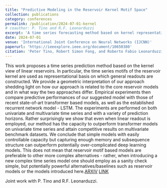 ```yaml
---
title: "Predictive Modeling in the Reservoir Kernel Motif Space"
collection: publications
category: conferences
permalink: /publication/2024-07-01-kernel
# coauthor: P. Tino and R.F. Leonarduzzi
excerpt: 'A time series forecasting method based on kernel representation of linear Echo State Networks.'
date: 2024-07-01
venue: 'International Joint Conference on Neural Networks (IJCNN)'
paperurl: 'https://ieeexplore.ieee.org/document/10650380'
citation: 'Peter Tino, Robert Simon Fong, and Roberto Fabio Leonarduzzi. Predictive Modeling in the Reservoir Kernel Motif Space. In 2024 International Joint Conference on Neural Networks (IJCNN), pages 1–8, 2024'
---
```


This work proposes a time series prediction method based on the kernel view of linear reservoirs. In particular, the time series motifs of the reservoir kernel are used as representational basis on which general readouts are constructed. We provide a geometric interpretation of our approach shedding light on how our approach is related to the core reservoir models and in what way the two approaches differ. Empirical experiments then compare predictive performances of our suggested model with those of recent state-of-art transformer based models, as well as the established recurrent network model - LSTM. The experiments are performed on both univariate and multivariate time series and with a variety of prediction horizons. Rather surprisingly we show that even when linear readout is employed, our method has the capacity to outperform transformer models on univariate time series and attain competitive results on multivariate benchmark datasets. We conclude that simple models with easily controllable capacity but capturing enough memory and subsequence structure can outperform potentially over-complicated deep learning models. This does not mean that reservoir motif based models are preferable to other more complex alternatives - rather, when introducing a new complex time series model one should employ as a sanity check simple, but potentially powerful alternatives/baselines such as reservoir models or the models introduced here.[ARXIV](https://arxiv.org/abs/2405.07045) [LINK](https://ieeexplore.ieee.org/document/10650380)

Joint work with P. Tino and R.F. Leonarduzzi.